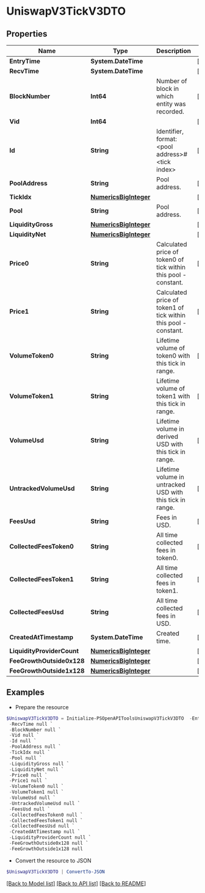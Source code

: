 # UniswapV3TickV3DTO
## Properties

Name | Type | Description | Notes
------------ | ------------- | ------------- | -------------
**EntryTime** | **System.DateTime** |  | [optional] 
**RecvTime** | **System.DateTime** |  | [optional] 
**BlockNumber** | **Int64** | Number of block in which entity was recorded. | [optional] 
**Vid** | **Int64** |  | [optional] 
**Id** | **String** | Identifier, format: &lt;pool address&gt;#&lt;tick index&gt; | [optional] 
**PoolAddress** | **String** | Pool address. | [optional] 
**TickIdx** | [**NumericsBigInteger**](NumericsBigInteger.md) |  | [optional] 
**Pool** | **String** | Pool address. | [optional] 
**LiquidityGross** | [**NumericsBigInteger**](NumericsBigInteger.md) |  | [optional] 
**LiquidityNet** | [**NumericsBigInteger**](NumericsBigInteger.md) |  | [optional] 
**Price0** | **String** | Calculated price of token0 of tick within this pool - constant. | [optional] 
**Price1** | **String** | Calculated price of token1 of tick within this pool - constant. | [optional] 
**VolumeToken0** | **String** | Lifetime volume of token0 with this tick in range. | [optional] 
**VolumeToken1** | **String** | Lifetime volume of token1 with this tick in range. | [optional] 
**VolumeUsd** | **String** | Lifetime volume in derived USD with this tick in range. | [optional] 
**UntrackedVolumeUsd** | **String** | Lifetime volume in untracked USD with this tick in range. | [optional] 
**FeesUsd** | **String** | Fees in USD. | [optional] 
**CollectedFeesToken0** | **String** | All time collected fees in token0. | [optional] 
**CollectedFeesToken1** | **String** | All time collected fees in token1. | [optional] 
**CollectedFeesUsd** | **String** | All time collected fees in USD. | [optional] 
**CreatedAtTimestamp** | **System.DateTime** | Created time. | [optional] 
**LiquidityProviderCount** | [**NumericsBigInteger**](NumericsBigInteger.md) |  | [optional] 
**FeeGrowthOutside0x128** | [**NumericsBigInteger**](NumericsBigInteger.md) |  | [optional] 
**FeeGrowthOutside1x128** | [**NumericsBigInteger**](NumericsBigInteger.md) |  | [optional] 

## Examples

- Prepare the resource
```powershell
$UniswapV3TickV3DTO = Initialize-PSOpenAPIToolsUniswapV3TickV3DTO  -EntryTime null `
 -RecvTime null `
 -BlockNumber null `
 -Vid null `
 -Id null `
 -PoolAddress null `
 -TickIdx null `
 -Pool null `
 -LiquidityGross null `
 -LiquidityNet null `
 -Price0 null `
 -Price1 null `
 -VolumeToken0 null `
 -VolumeToken1 null `
 -VolumeUsd null `
 -UntrackedVolumeUsd null `
 -FeesUsd null `
 -CollectedFeesToken0 null `
 -CollectedFeesToken1 null `
 -CollectedFeesUsd null `
 -CreatedAtTimestamp null `
 -LiquidityProviderCount null `
 -FeeGrowthOutside0x128 null `
 -FeeGrowthOutside1x128 null
```

- Convert the resource to JSON
```powershell
$UniswapV3TickV3DTO | ConvertTo-JSON
```

[[Back to Model list]](../README.md#documentation-for-models) [[Back to API list]](../README.md#documentation-for-api-endpoints) [[Back to README]](../README.md)


